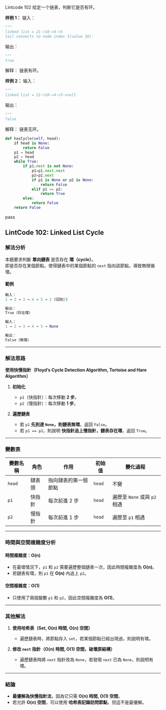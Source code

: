 Lintcode 102
给定一个链表，判断它是否有环。

**样例 1：**
输入：
```python
"""
linked list = 21->10->4->5
tail connects to node index 1(value 10).
```
输出：
```python
"""
true
```
解释：
链表有环。

**样例 2：**
输入：
```python
"""
linked list = 21->10->4->5->null
```
输出：
```python
"""
false
```
解释：
链表无环。

```python
def hasCycle(self, head):
	if head is None:			
		return False		
	p1 = head		
	p2 = head		
	while True:
		if p1.next is not None:
			p1=p1.next.next
			p2=p2.next
			if p1 is None or p2 is None:
				return False
			elif p1 == p2:
				return True
		else:
			return False
	return False
```
pass


## **LintCode 102: Linked List Cycle**

### **解法分析**

本題要求判斷 **單向鏈表** 是否存在 **環（cycle）**。  
即是否存在某個節點，使得鏈表中的某個節點的 `next` 指向該節點，導致無限循環。

#### **範例**
```python
輸入：
1 → 2 → 3 → 4 → 5 → 2 (回到2)

輸出：
True（存在環）

輸入：
1 → 2 → 3 → 4 → 5 → None

輸出：
False（無環）

```

---

### **解法思路**

**使用快慢指針（Floyd’s Cycle Detection Algorithm, Tortoise and Hare Algorithm）**

1. **初始化**
    
    - `p1`（快指針）：每次移動 **2 步**。
    - `p2`（慢指針）：每次移動 **1 步**。
2. **遍歷鏈表**
    
    - 若 `p1` **先到達 `None`，則鏈表無環**，返回 `False`。
    - 若 `p1 == p2`，則說明 **快指針追上慢指針，鏈表存在環**，返回 `True`。

---

### **變數表**

|變數名稱|角色|作用|初始值|變化過程|
|---|---|---|---|---|
|`head`|鏈表頭|指向鏈表的第一個節點|`head`|不變|
|`p1`|快指針|每次前進 2 步|`head`|遍歷至 `None` 或與 `p2` 相遇|
|`p2`|慢指針|每次前進 1 步|`head`|遍歷至 `p1` 相遇|

---

### **時間與空間複雜度分析**

#### **時間複雜度：O(n)**

- 在最壞情況下，`p1` 和 `p2` 需要遍歷整個鏈表一次，因此時間複雜度為 **O(n)**。
- 若鏈表有環，則 `p1` 在 **O(n)** 內追上 `p2`。

#### **空間複雜度：O(1)**

- 只使用了兩個變數 `p1` 和 `p2`，因此空間複雜度為 **O(1)**。

---

### **其他解法**

1. **使用哈希表（Set, O(n) 時間, O(n) 空間）**
    
    - 遍歷鏈表時，將節點存入 `set`，若某個節點已經出現過，則說明有環。
2. **修改 `next` 指針（O(n) 時間, O(1) 空間，破壞原結構）**
    
    - 遍歷鏈表時將 `next` 指針改為 `None`，若發現 `next` 已為 `None`，則說明有環。

---

### **結論**

- **最優解為快慢指針法**，因為它只需 **O(n) 時間, O(1) 空間**。
- 若允許 **O(n) 空間**，可以使用 **哈希表記錄訪問節點**，但這不是最優解。
